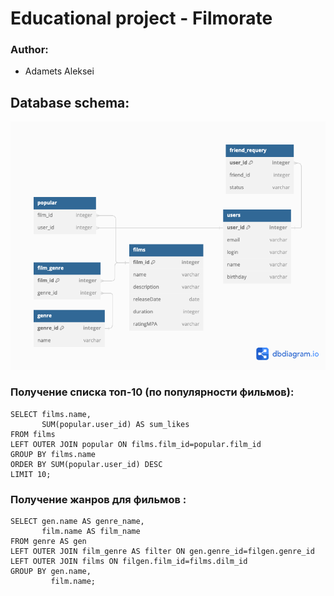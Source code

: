 # Educational project - Filmorate
### Author:
- Adamets Aleksei
## Database schema:
![Database schema](https://github.com/AdametsAleksei/java-filmorate/blob/main/DatabaseSchemaIteration3.png)

### Получение списка топ-10 (по популярности фильмов):
```
SELECT films.name,
       SUM(popular.user_id) AS sum_likes
FROM films
LEFT OUTER JOIN popular ON films.film_id=popular.film_id
GROUP BY films.name
ORDER BY SUM(popular.user_id) DESC
LIMIT 10;
```

### Получение жанров для фильмов :
```
SELECT gen.name AS genre_name,
       film.name AS film_name
FROM genre AS gen
LEFT OUTER JOIN film_genre AS filter ON gen.genre_id=filgen.genre_id
LEFT OUTER JOIN films ON filgen.film_id=films.dilm_id
GROUP BY gen.name,
         film.name;
```

